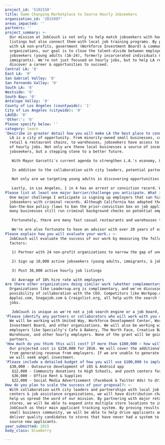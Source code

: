 ```yaml
---
project_id: '5102150'
title: Game Changing Marketplace to Source Hourly Jobseekers
organization_id: '2015097'
areas_impacted: ''
partners: ''
project_summary: >-
  Our mission at JobCouch is not only to help match jobseekers with hourly job
  listings but also connect them with local job training programs. By partnering
  with LA non-profits, government (Workforce Investment Board) & community
  organizations, our goal is to close the talent-divide between employers and
  jobseekers (young adults (16-24), formerly incarcerated individuals &
  immigrants). We're not just focused on hourly jobs, but to help LA residents
  discover a career & opportunities to succeed.
Central LA: '0'
East LA: '0'
San Gabriel Valley: '0'
San Fernando Valley: '0'
South LA: '0'
Westside: '0'
South Bay: '0'
Antelope Valley: '0'
County of Los Angeles (countywide): '1'
City of Los Angeles (citywide): '0'
LAUSD: '0'
'Other:': '0'
Please specify below: ''
category: learn
'Describe in greater detail how you will make LA the best place to connect:': >-
  LA is a city of opportunity. From minority-owned small businesses, corporate
  retail & restaurant chains, to warehouses, jobseekers have access to thousands
  of hourly jobs. Not only are these local businesses a source of income for
  jobseekers, but a stepping stone to a better future.
   
   With Mayor Garcetti's current agenda to strengthen L.A.'s economy, LA is the best place for JobCouch to collaborate with city leaders to improve the process of discovering hourly jobs & career opportunities. Currently, city council members Mayor Eric Garcetti, Supervisors Don Knabe, Hilda Solis, Sheila Kuehl, Mark Ridley-Thomas, and Councilmember Gil Cedillo, have all been strong advocates of HIRE L.A.'s Youth program which provides career exploration opportunities to low-income youth between the ages of 14 and 24. This is only one of several running programs in LA that is helping bridge the gap of employment for young adults.
   
   In addition to the collaboration with city leaders, potential partnership opportunities with the L.A. Opportunity Youth Collaborative, LAUSD, the Alliance for Children’s Rights, and the Los Angeles Area Chamber of Commerce, Youth Workforce Development System in the City and County of Los Angeles, and other organizations will allow JobCouch to narrow the gap of unemployed youth.
   
   Not only are we targeting young adults in discovering opportunities to succeed, we're also targeting immigrants. According to the 2008-2010 American Community Survey, more than one-third of residents in Los Angeles County are immigrants (More than 3.4 million immigrant residents in the County). Immigrants comprise nearly half of the labor force in Los Angeles County (45%). Our goal is to help the immigrant residents (citizens) in Los Angeles County discover hourly jobs and access to job training programs to help advance their careers.
   
   Lastly, in Los Angeles, 1 in 4 has an arrest or conviction record. We will work with Center for Employment Opportunities, LA county Parole Divisions, and other Re-Entry councils to help guide jobseekers with criminal records get back on their feet with a hourly job or connect them with a job training program to help start a career.
Please list at least one major barrier/challenge you anticipate. What is your strategy for overcoming these obstacles?: >-
  One major challenge I anticipate is signing up employers that can hire
  jobseekers with criminal records. Although California has adopted the
  ban-the-box policy (laws to ban the prior-conviction box on job applications),
  many businesses still run criminal background checks on potential employees.
   
   Fortunately, there are many fast casual restaurants and warehouses that accept applicants regardless of criminal background history. We've worked with several businesses in SF where we've placed formerly incarcerated jobseekers into employment. Potential partnerships with the Center for Employment Opportunities & Parole Divisions will help us identify which businesses in LA hire jobseekers with a criminal record.
   
   We're are also fortunate to have an advisor with over 20 years of experience working with formerly incarcerated individuals to guide us on job placement.
Please explain how you will evaluate your work.: >-
  JobCouch will evaluate the success of our work by measuring the following
  factors:
   
   1) Partner with 24 non-profit organizations to narrow the gap of unemployed young adults, immigrants, and jobseekers with criminal records.
   
   2) Sign up 10,000 active jobseekers (young adults, immigrants, & jobseekers with criminal records)
   
   3) Post 36,000 active hourly job listings 
   
   4) Average of 10% hire rate with employers
Are there other organizations doing similar work (whether complementary or competitive)? What is unique about your proposed approach?: >-
  Organizations like Leadersup.org is complimentary, and we've discussed the
  possibility of collaboration with the CEO. Competitors like Workpop.com,
  Apploi.com, Snagajob.com & Craigslist.org, all help with the search for hourly
  jobs. 
   
   JobCouch is unique as we're not a job search engine or a job board, but a hourly job matching platform. We're implementing the matching model from dating sites to deliver hourly job listings to jobseekers. Rather than searching for a job, we match jobseekers to job listings posted by an employer. Once the jobseeker applies, and the employer expresses interest, an interview is scheduled. Only job listings that he jobseeker qualifies for (based on profile), will be delivered to their dashboard. Lastly, besides Leadersup.org, we are the only private company to match jobseekers with local job training programs.
'Please identify any partners or collaborators who will work with you on this project. How much of the $100,000 grant award will each partner receive?': >-
  We will be working with United Way, Workforce Development Center, Workforce
  Investment Board, and other organizations. We will also be working with
  employers like Specialty's Cafe & Bakery, The North Face, Creative Baby
  Warehouse, and other hourly employers. None of the grant will be going to the
  partners.
'How much do you think this will cost? If more than $100,000 – how will you cover the additional costs?': >-
  Our projected cost is $250,000 for 2016. We will cover the additional cost
  from generating revenue from employers. If we are unable to generate revenue,
  we will seek angel investment.
'Please include a detailed budget of how you will use $100,000 to implement this project.': |-
  $30,000 - Outsource development of iOS & Android app
   $12,000 - Community donations to High Schools, and youth centers for brand awareness campaigns
   $36,000 - Office Rent & Supplies
   $22,000 - Social Media Advertisement (Facebook & Twitter Ads) to drive sign ups & brand awareness
How do you plan to scale the success of your proposal?: >-
  With collaboration with city leaders and partnerships with local job training
  centers & job assistance organizations, we will have distribution channels to
  help us spread the word of our mission. By partnering with major retail
  stores, we will be able to expand into multiple store locations to implement
  JobCouch as their main applicant tracking system. By proving results for the
  small business community, we will be able to help drive applicants and help
  deliver quality candidates to stores that have never had a system to track and
  source new applicants.
year_submitted: 2015
body_class: blueberry

---
```

